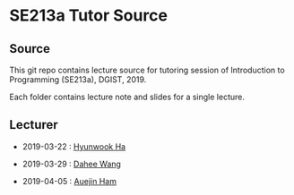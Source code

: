 # SE213a Tutor Source
## Source
This git repo contains lecture source for tutoring session of Introduction to Programming (SE213a), DGIST, 2019.

Each folder contains lecture note and slides for a single lecture.

## Lecturer
- 2019-03-22 : [Hyunwook Ha](https://github.com/nahaharo)

- 2019-03-29 : [Dahee Wang](https://github.com/weehad)

- 2019-04-05 : [Auejin Ham](https://github.com/auejin)

